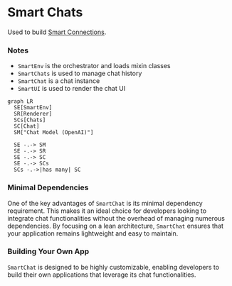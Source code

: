 # Smart Chats
Used to build [Smart Connections](https://github.com/brianpetro/obsidian-smart-connections).

### Notes

- `SmartEnv` is the orchestrator and loads mixin classes
- `SmartChats` is used to manage chat history
- `SmartChat` is a chat instance
- `SmartUI` is used to render the chat UI

```mermaid
graph LR
  SE[SmartEnv]
  SR[Renderer]
  SCs[Chats]
  SC[Chat]
  SM["Chat Model (OpenAI)"]
  
  SE -.-> SM
  SE -.-> SR
  SE -.-> SC
  SE -.-> SCs
  SCs -.->|has many| SC
```

### Minimal Dependencies

One of the key advantages of `SmartChat` is its minimal dependency requirement. This makes it an ideal choice for developers looking to integrate chat functionalities without the overhead of managing numerous dependencies. By focusing on a lean architecture, `SmartChat` ensures that your application remains lightweight and easy to maintain.

### Building Your Own App

`SmartChat` is designed to be highly customizable, enabling developers to build their own applications that leverage its chat functionalities.
